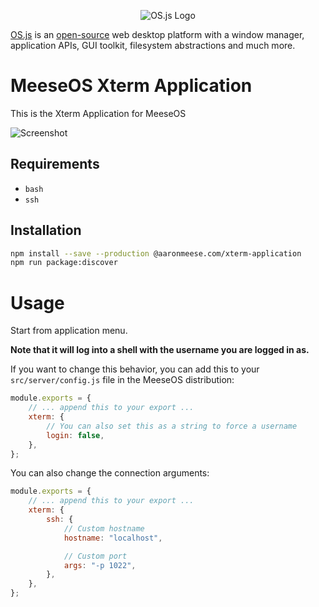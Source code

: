 <p align="center">
  <img alt="OS.js Logo" src="https://raw.githubusercontent.com/os-js/gfx/master/logo-big.png" />
</p>

[OS.js](https://www.os-js.org/) is an [open-source](https://raw.githubusercontent.com/os-js/OS.js/master/LICENSE) web desktop platform with a window manager, application APIs, GUI toolkit, filesystem abstractions and much more.

# MeeseOS Xterm Application

This is the Xterm Application for MeeseOS

![Screenshot](https://raw.githubusercontent.com/os-js/osjs-xterm-application/master/screenshot.png)

## Requirements

- `bash`
- `ssh`

## Installation

```bash
npm install --save --production @aaronmeese.com/xterm-application
npm run package:discover
```

# Usage

Start from application menu.

**Note that it will log into a shell with the username you are logged in as.**

If you want to change this behavior, you can add this to your `src/server/config.js` file in the MeeseOS distribution:

```javascript
module.exports = {
	// ... append this to your export ...
	xterm: {
		// You can also set this as a string to force a username
		login: false,
	},
};
```

You can also change the connection arguments:

```javascript
module.exports = {
	// ... append this to your export ...
	xterm: {
		ssh: {
			// Custom hostname
			hostname: "localhost",

			// Custom port
			args: "-p 1022",
		},
	},
};
```
